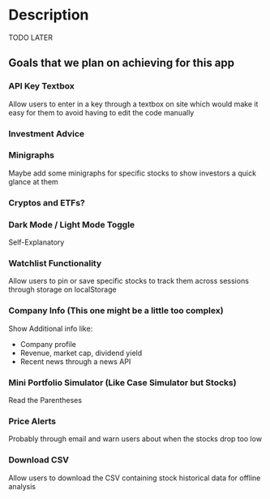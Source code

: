 # Description
TODO LATER

## Goals that we plan on achieving for this app
### API Key Textbox
Allow users to enter in a key through a textbox on site which would make it easy for them to avoid having to edit the code manually
### Investment Advice
### Minigraphs
Maybe add some minigraphs for specific stocks to show investors a quick glance at them
### Cryptos and ETFs?

### Dark Mode / Light Mode Toggle
Self-Explanatory
### Watchlist Functionality
Allow users to pin or save specific stocks to track them across sessions through storage on localStorage
### Company Info (This one might be a little too complex)
Show Additional info like:
* Company profile
* Revenue, market cap, dividend yield
* Recent news through a news API
### Mini Portfolio Simulator (Like Case Simulator but Stocks)
Read the Parentheses
### Price Alerts
Probably through email and warn users about when the stocks drop too low
### Download CSV
Allow users to download the CSV containing stock historical data for offline analysis